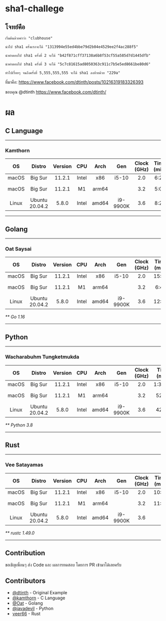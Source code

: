 # sha1-challege
## โจทย์คือ

```
เริ่มต้นด้วยคำว่า "clubhouse"

นำไป sha1 ครั้งแรกจะได้ "1313994e55ed4bbe79d2b04e4529ee2f4ac288f5"

นำคำตอบไป sha1 ครั้งที่ 2 จะได้ "b42f871cff37138a6b8f53cf55a585d7d1445dfb"

นำคำตอบไป sha1 ครั้งที่ 3 จะได้ "5c7c81615ad8050363c911c7b5e5ed8661be80d6"

ทำไปเรื่อยๆ จนถึงครั้งที่ 5,555,555,555 จะได้ sha1 ลงท้ายด้วย "229a"
```

ที่มาคือ: https://www.facebook.com/dtinth/posts/10216319183326393

ขอบคุณ @dtinth https://www.facebook.com/dtinth/

# ผล

## C Language
---
### Kamthorn

|OS     |Distro         |Version    |CPU    |Arch   |Gen        |Clock (GHz) |Time (min)    |Remark         |
|:-----:|:-------------:|:---------:|:-----:|:-----:|:---------:|:----------:|:------------:|:-------------:|
|macOS  |Big Sur        |11.2.1     |Intel  |x86    |i5-10      |2.0         |6:20          |MBP2020        |
|macOS  |Big Sur        |11.2.1     |M1     |arm64  |           |3.2         |5:06          |Mac mini 2020  |
|Linux  |Ubuntu 20.04.2 |5.8.0      |Intel  |amd64  |i9-9900K   |3.6         |8:22          |               |

---

## Golang
---
### Oat Saysai

|OS     |Distro         |Version    |CPU    |Arch   |Gen        |Clock (GHz) |Time (min)    |Remark         |
|:-----:|:-------------:|:---------:|:-----:|:-----:|:---------:|:----------:|:------------:|:-------------:|
|macOS  |Big Sur        |11.2.1     |Intel  |x86    |i5-10      |2.0         |15:03         |MBP2020        |
|macOS  |Big Sur        |11.2.1     |M1     |arm64  |           |3.2         |6:46          |Mac mini 2020  |
|Linux  |Ubuntu 20.04.2 |5.8.0      |Intel  |amd64  |i9-9900K   |3.6         |12:49         |               |

_** Go 1.16_

---
## Python
---
### Wacharabuhm Tungketmukda

|OS     |Distro         |Version    |CPU    |Arch   |Gen        |Clock (GHz) |Time (min)    |Remark         |
|:-----:|:-------------:|:---------:|:-----:|:-----:|:---------:|:----------:|:------------:|:-------------:|
|macOS  |Big Sur        |11.2.1     |Intel  |x86    |i5-10      |2.0         |1:36:03       |MBP2020        |
|macOS  |Big Sur        |11.2.1     |M1     |arm64  |           |3.2         |52:42         |Mac mini 2020  |
|Linux  |Ubuntu 20.04.2 |5.8.0      |Intel  |amd64  |i9-9900K   |3.6         |42:17         |               |

_** Python 3.8_

---

## Rust
---
### Vee Satayamas

|OS     |Distro         |Version    |CPU    |Arch   |Gen        |Clock (GHz) |Time (min)    |Remark         |
|:-----:|:-------------:|:---------:|:-----:|:-----:|:---------:|:----------:|:------------:|:-------------:|
|macOS  |Big Sur        |11.2.1     |Intel  |x86    |i5-10      |2.0         |10:11         |MBP2020        |
|macOS  |Big Sur        |11.2.1     |M1     |arm64  |           |3.2         |11:28         |Mac mini 2020  |
|Linux  |Ubuntu 20.04.2 |5.8.0      |Intel  |amd64  |i9-9900K   |3.6         |              |               |

_** rustc 1.49.0_

---


## Contribution

ขอเชิญเพื่อนๆ ส่ง Code และ ผลการทดสอบ โดยการ PR เข้ามาได้เลยครับ

## Contributors
* [@dtinth](https://github.com/dtinth) - Original Example
* [@kamthorn](https://github.com/kamthorn) - C Language
* [@Oat](https://www.facebook.com/Oat.Saysai) - Golang
* [@javadevil](https://github.com/javadevil) - Python
* [veer66](https://github.com/veer66) - Rust
